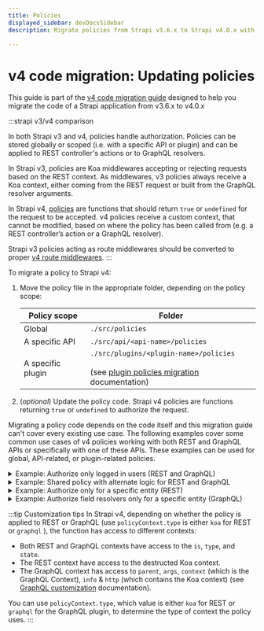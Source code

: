 ```yaml
---
title: Policies
displayed_sidebar: devDocsSidebar
description: Migrate policies from Strapi v3.6.x to Strapi v4.0.x with step-by-step instructions

---
```


# v4 code migration: Updating policies

This guide is part of the [v4 code migration guide](/dev-docs/migration/v3-to-v4/code-migration.md) designed to help you migrate the code of a Strapi application from v3.6.x to v4.0.x


:::strapi v3/v4 comparison

In both Strapi v3 and v4, policies handle authorization. Policies can be stored globally or scoped (i.e. with a specific API or plugin) and can be applied to REST controller's actions or to GraphQL resolvers.

In Strapi v3, policies are Koa middlewares accepting or rejecting requests based on the REST context. As middlewares, v3 policies always receive a Koa context, either coming from the REST request or built from the GraphQL resolver arguments.

In Strapi v4, [policies](/dev-docs/backend-customization/policies#policies) are functions that should return `true` or `undefined` for the request to be accepted. v4 policies receive a custom context, that cannot be modified, based on where the policy has been called from (e.g. a REST controller’s action or a GraphQL resolver).

Strapi v3 policies acting as route middlewares should be converted to proper [v4 route middlewares](/dev-docs/migration/v3-to-v4/code/route-middlewares).
:::

To migrate a policy to Strapi v4:

1. Move the policy file in the appropriate folder, depending on the policy scope:
  
    | Policy scope      | Folder                                                                                                                                                                                                           |
    | ----------------- | ---------------------------------------------------------------------------------------------------------------------------------------------------------------------------------------------------------------- |
    | Global            | `./src/policies`                                                                                                                                                                                                 |
    | A specific API    | `./src/api/<api-name>/policies`                                                                                                                                                                                  |
    | A specific plugin | `./src/plugins/<plugin-name>/policies`<br/><br/>(see [plugin policies migration](/dev-docs/migration/v3-to-v4/plugin/update-folder-structure#moving-policies) documentation) |

2. (_optional_) Update the policy code. Strapi v4 policies are functions returning `true` or `undefined` to authorize the request.

Migrating a policy code depends on the code itself and this migration guide can't cover every existing use case. The following examples cover some common use cases of v4 policies working with both REST and GraphQL APIs or specifically with one of these APIs. These examples can be used for global, API-related, or plugin-related policies.

<details>
<summary> Example: Authorize only logged in users (REST and GraphQL)</summary>

The following v3 policy authorizes only logged in users:
  
  ```jsx
  module.exports = async (ctx, next) => {
    if (ctx.state.user) {
      // Go to next policy or will reach the controller's action.
      return await next();
    }
   
    ctx.unauthorized(`You're not logged in!`);
  };
  ```
  
To update this policy to v4, replace it with the following code:
  
  ```jsx
  module.exports = (policyContext, config, { strapi }) => {
    if (policyContext.state.user) { // if a session is open
      // go to next policy or reach the controller's action
      return true;
    }
  
    return false; // If you return nothing, Strapi considers you didn't want to block the request and will let it pass
  };
  ```

The v4 policy uses the `policyContext.state` variable, accessible to both REST and GraphQL.

</details>

<details>
<summary> Example: Shared policy with alternate logic for REST and GraphQL</summary>

The following v4 policy checks if the current request is coming from REST or GraphQL via the `policyContext.type` and allows running alternative validation rules for each.

```jsx title="path: ./src/policies or ./src/api/api-name/policies/  depending on where you want to apply the policy"

module.exports = (policyContext, config, { strapi }) => {
  // handle Koa
  if (policyContext.type === 'koa') {
    // Do REST validation
    return true
  }

  // handle GraphQL
  else if (policyContext.type === 'graphql') {
    // Do GraphQL validation
    return true
  }

  // handle other cases
  return false;
};
```

</details>

<details>
<summary> Example: Authorize only for a specific entity (REST)</summary>

The following policy code can be used to authorize only targeting a specific entity:

```jsx
module.exports = (policyContext, config, { strapi }) => {
  return policyContext.params.id === 5;
};
```

</details>

<details>
<summary> Example: Authorize field resolvers only for a specific entity (GraphQL)</summary>

The following policy code can be used to authorize field resolvers only targeting a specific entity:

```jsx
module.exports = (policyContext, config, { strapi }) => {
  return typeof policyContext.parent === 'object' && policyContext.parent.id === 5;
};
```

</details>

:::tip Customization tips
In Strapi v4, depending on whether the policy is applied to REST or GraphQL (use `policyContext.type` is either `koa` for REST or `graphql` ), the function has access to different contexts:

- Both REST and GraphQL contexts have access to the `is`, `type`, and `state`.
- The REST context have access to the destructed Koa context.
- The GraphQL context has access to `parent`, `args`, `context` (which is the GraphQL Context), `info` & `http` (which contains the Koa context) (see [GraphQL customization](/dev-docs/plugins/graphql#custom-configuration-for-resolvers) documentation).

You can use `policyContext.type`, which value is either `koa` for REST or `graphql` for the GraphQL plugin, to determine the type of context the policy uses.
:::
